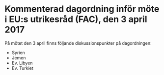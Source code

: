 # Kommenterad dagordning inför möte i EU:s utrikesråd (FAC), den 3 april 2017

På mötet den 3 april finns följande diskussionspunkter på dagordningen:

* Syrien
* Jemen
* Ev. Libyen
* Ev. Turkiet
